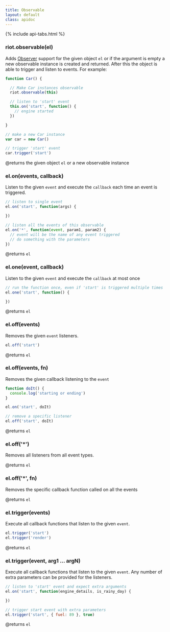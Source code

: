 ```yaml
---
title: Observable
layout: default
class: apidoc
---
```


{% include api-tabs.html %}


### <a name="constructor"></a> riot.observable(el)

Adds [Observer](http://en.wikipedia.org/wiki/Observer_pattern) support for the given object `el` or if the argument is empty a new observable instance is created and returned. After this the object is able to trigger and listen to events. For example:

``` js
function Car() {

  // Make Car instances observable
  riot.observable(this)

  // listen to 'start' event
  this.on('start', function() {
    // engine started
  })

}

// make a new Car instance
var car = new Car()

// trigger 'start' event
car.trigger('start')
```

@returns the given object `el` or a new observable instance

### <a name="on"></a> el.on(events, callback)

Listen to the given `event` and execute the `callback` each time an event is triggered.

``` js
// listen to single event
el.on('start', function(args) {

})

// listen all the events of this observable
el.on('*', function(event, param1, param2) {
  // event will be the name of any event triggered
  // do something with the parameters
})

```

@returns `el`

### <a name="one"></a> el.one(event, callback)

Listen to the given `event` and execute the `callback` at most once

``` js
// run the function once, even if 'start' is triggered multiple times
el.one('start', function() {

})
```

@returns `el`

### <a name="off"></a> el.off(events)

Removes the given `event` listeners.

``` js
el.off('start')
```

@returns `el`

### <a name="off-fn"></a> el.off(events, fn)

Removes the given callback listening to the `event`

``` js
function doIt() {
  console.log('starting or ending')
}

el.on('start', doIt)

// remove a specific listener
el.off('start', doIt)
```

@returns `el`

### <a name="off-all"></a> el.off('*')

Removes all listeners from all event types.

@returns `el`

### <a name="off-all-fn"></a> el.off('*', fn)

Removes the specific callback function called on all the events

@returns `el`

### <a name="trigger"></a> el.trigger(events)

Execute all callback functions that listen to the given `event`.

``` js
el.trigger('start')
el.trigger('render')
```

@returns `el`

### <a name="trigger-args"></a> el.trigger(event, arg1 ... argN)

Execute all callback functions that listen to the given `event`. Any number of extra parameters can be provided for the listeners.

``` js
// listen to 'start' event and expect extra arguments
el.on('start', function(engine_details, is_rainy_day) {

})

// trigger start event with extra parameters
el.trigger('start', { fuel: 89 }, true)

```

@returns `el`
